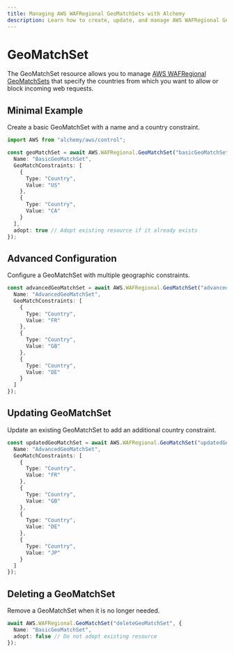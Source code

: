 ```yaml
---
title: Managing AWS WAFRegional GeoMatchSets with Alchemy
description: Learn how to create, update, and manage AWS WAFRegional GeoMatchSets using Alchemy Cloud Control.
---
```


# GeoMatchSet

The GeoMatchSet resource allows you to manage [AWS WAFRegional GeoMatchSets](https://docs.aws.amazon.com/wafregional/latest/userguide/) that specify the countries from which you want to allow or block incoming web requests.

## Minimal Example

Create a basic GeoMatchSet with a name and a country constraint.

```ts
import AWS from "alchemy/aws/control";

const geoMatchSet = await AWS.WAFRegional.GeoMatchSet("basicGeoMatchSet", {
  Name: "BasicGeoMatchSet",
  GeoMatchConstraints: [
    {
      Type: "Country",
      Value: "US"
    },
    {
      Type: "Country",
      Value: "CA"
    }
  ],
  adopt: true // Adopt existing resource if it already exists
});
```

## Advanced Configuration

Configure a GeoMatchSet with multiple geographic constraints.

```ts
const advancedGeoMatchSet = await AWS.WAFRegional.GeoMatchSet("advancedGeoMatchSet", {
  Name: "AdvancedGeoMatchSet",
  GeoMatchConstraints: [
    {
      Type: "Country",
      Value: "FR"
    },
    {
      Type: "Country",
      Value: "GB"
    },
    {
      Type: "Country",
      Value: "DE"
    }
  ]
});
```

## Updating GeoMatchSet

Update an existing GeoMatchSet to add an additional country constraint.

```ts
const updatedGeoMatchSet = await AWS.WAFRegional.GeoMatchSet("updatedGeoMatchSet", {
  Name: "AdvancedGeoMatchSet",
  GeoMatchConstraints: [
    {
      Type: "Country",
      Value: "FR"
    },
    {
      Type: "Country",
      Value: "GB"
    },
    {
      Type: "Country",
      Value: "DE"
    },
    {
      Type: "Country",
      Value: "JP"
    }
  ]
});
```

## Deleting a GeoMatchSet

Remove a GeoMatchSet when it is no longer needed.

```ts
await AWS.WAFRegional.GeoMatchSet("deleteGeoMatchSet", {
  Name: "BasicGeoMatchSet",
  adopt: false // Do not adopt existing resource
});
```